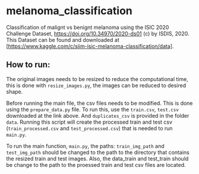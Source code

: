 # melanoma_classification
Classification of malignt vs benignt melanoma using the ISIC 2020 Challenge Dataset, https://doi.org/10.34970/2020-ds01 (c) by ISDIS, 2020.
This Dataset can be found and downloaded at [https://www.kaggle.com/c/siim-isic-melanoma-classification/data].

## How to run:
The original images needs to be resized to reduce the computational time, this is done with `resize_images.py`, the images can be reduced to desired shape.

Before running the main file, the csv files needs to be modified. This is done using the `prepare_data.py` file. To run this, use the  `train.csv`, `test.csv` downloaded at the link above. And `duplicates_csv` is provided in the folder `data`. Running this script will create the processed train and test csv (`train_processed.csv` and `test_processed.csv`) that is needed to run `main.py`. 

To run the main function, `main.py`, the paths: `train_img_path` and `test_img_path` should be changed to the path to the directory that contains the resized train and test images.
Also, the data_train and test_train should be change to the path to the proessed train and test csv files are located.

